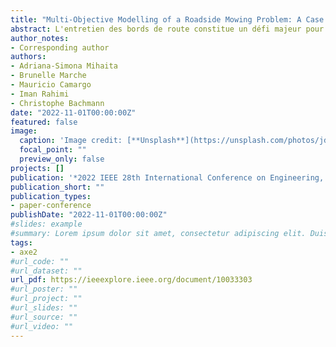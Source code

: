 ```yaml
---
title: "Multi-Objective Modelling of a Roadside Mowing Problem: A Case Study in France"
abstract: L'entretien des bords de route constitue un défi majeur pour de nombreuses régions du monde. Pour des raisons de sécurité, ces bords de route doivent être entretenus régulièrement, ce qui a un impact économique considérable nécessitant un investissement important en personnel et en matériel. Cet article aborde le problème de la planification des trajectoires optimales des machines d'entretien dans un territoire dédié afin de satisfaire plusieurs critères objectifs tels que la minimisation de la distance de déplacement, du nombre de machines, ainsi que la minimisation du temps et du coût associés à chaque opération annuelle. Tout d'abord, nous définissons la méthodologie mathématique des critères multi-objectifs que nous devons calculer. Ensuite, nous proposons une approche de regroupement basée sur l'algorithme de k-moyennes (k-means) afin d'identifier les sous-secteurs pertinents des sections de route que chaque centre technique doit entretenir en utilisant le matériel existant. Ensuite, nous appliquons un itinéraire optimal entre chaque groupe en utilisant le routage de l'API TomTom et identifions la distance utilisée pour formuler nos critères d'optimisation multi-objectifs visant à minimiser le coût et le temps d'utilisation associés à divers scénarios de fauchage. Enfin, nous analysons la meilleure configuration pour satisfaire tous les critères dans la zone d'étude actuelle et présentons des projections futures d'une approche d'optimisation locale par rapport à une approche globale.
author_notes:
- Corresponding author
authors:
- Adriana-Simona Mihaita
- Brunelle Marche
- Mauricio Camargo
- Iman Rahimi
- Christophe Bachmann
date: "2022-11-01T00:00:00Z"
featured: false
image:
  caption: 'Image credit: [**Unsplash**](https://unsplash.com/photos/jdD8gXaTZsc)'
  focal_point: ""
  preview_only: false
projects: []
publication: '*2022 IEEE 28th International Conference on Engineering, Technology and Innovation (ICE/ITMC) & 31st International Association For Management of Technology (IAMOT) Joint Conference.*'
publication_short: ""
publication_types:
- paper-conference
publishDate: "2022-11-01T00:00:00Z"
#slides: example
#summary: Lorem ipsum dolor sit amet, consectetur adipiscing elit. Duis posuere tellus ac convallis placerat. Proin tincidunt magna sed ex sollicitudin condimentum.
tags:
- axe2
#url_code: ""
#url_dataset: ""
url_pdf: https://ieeexplore.ieee.org/document/10033303
#url_poster: ""
#url_project: ""
#url_slides: ""
#url_source: ""
#url_video: ""
---
```

